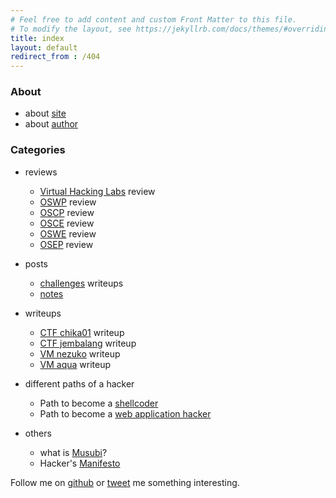 ```yaml
---
# Feel free to add content and custom Front Matter to this file.
# To modify the layout, see https://jekyllrb.com/docs/themes/#overriding-theme-defaults
title: index
layout: default
redirect_from : /404
---
```


### About
- about [site](/musubi/about/site)
- about [author](/musubi/about/author)

### Categories
- reviews
  - [Virtual Hacking Labs](/musubi/others/vhlreview) review
  - [OSWP](/musubi/others/oswpreview) review
  - [OSCP](/musubi/others/oscpreview) review
  - [OSCE](/musubi/others/oscereview) review
  - [OSWE](/musubi/others/oswereview) review
  - [OSEP](/musubi/others/osepreview) review

- posts
  - [challenges](/musubi/challenges) writeups
  - [notes](/musubi/notes)

- writeups
  - [CTF chika01](/musubi/others/chika01) writeup
  - [CTF jembalang](/musubi/others/ctfjembalang) writeup
  - [VM nezuko](/musubi/others/vm_nezuko) writeup
  - [VM aqua](/musubi/others/vm_aqua) writeup

- different paths of a hacker
  - Path to become a [shellcoder](/musubi/paths/shellcoder)
  - Path to become a [web application hacker](/musubi/paths/webapphacker)

- others
  - what is [Musubi](/musubi/others/whatismusubi)?
  - Hacker's [Manifesto](/musubi/others/hackersmanifesto)
<!--  - [Elite Ghosts](/musubi/others/EG_Discord_MY) Discord Server -->
<!--  - [XSSTest](/musubi/others/XSStest) -->

Follow me on [github](https://github.com/yunaranyancat) or [tweet](https://twitter.com/yunaranyancat) me something interesting.

<!-- If you like my content and want to know how you can support me, you can buy me a coffee! Just click the coffee button on the lower right side of the page. Thank you again for your support! -->
